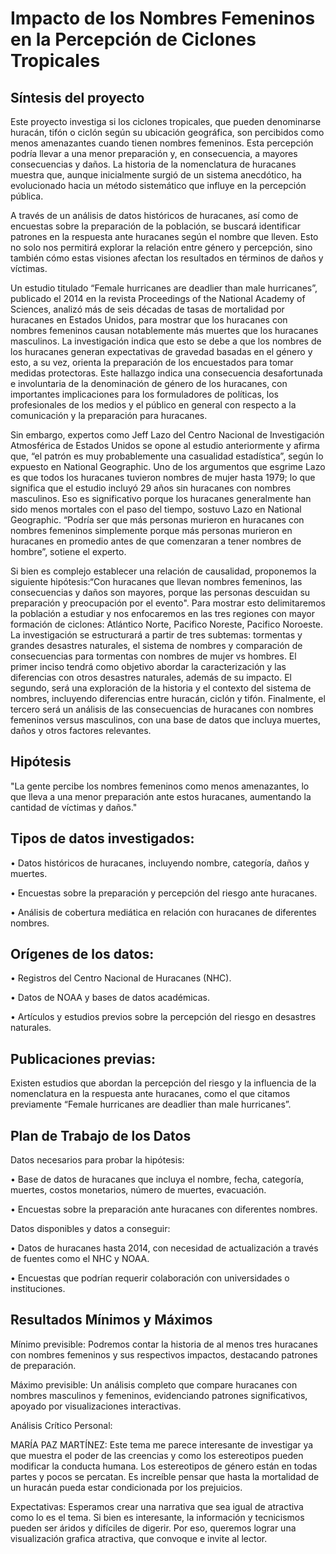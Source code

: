 # Impacto de los Nombres Femeninos en la Percepción de Ciclones Tropicales 

## Síntesis del proyecto

Este proyecto investiga si los ciclones tropicales, que pueden denominarse huracán, tifón o ciclón según su ubicación geográfica, son percibidos como menos amenazantes cuando tienen nombres femeninos. Esta percepción podría llevar a una menor preparación y, en consecuencia, a mayores consecuencias y daños. La historia de la nomenclatura de huracanes muestra que, aunque inicialmente surgió de un sistema anecdótico, ha evolucionado hacia un método sistemático que influye en la percepción pública.

A través de un análisis de datos históricos de huracanes, así como de encuestas sobre la preparación de la población, se buscará identificar patrones en la respuesta ante huracanes según el nombre que lleven. Esto no solo nos permitirá explorar la relación entre género y percepción, sino también cómo estas visiones afectan los resultados en términos de daños y víctimas.

Un estudio titulado “Female hurricanes are deadlier than male hurricanes”, publicado el 2014 en la revista Proceedings of the National Academy of Sciences, analizó más de seis décadas de tasas de mortalidad por huracanes en Estados Unidos, para mostrar que los huracanes con nombres femeninos causan notablemente más muertes que los huracanes masculinos. La investigación indica que esto se debe a que los nombres de los huracanes generan expectativas de gravedad basadas en el género y esto, a su vez, orienta la preparación de los encuestados para tomar medidas protectoras. Este hallazgo indica una consecuencia desafortunada e involuntaria de la denominación de género de los huracanes, con importantes implicaciones para los formuladores de políticas, los profesionales de los medios y el público en general con respecto a la comunicación y la preparación para huracanes.

Sin embargo, expertos como Jeff Lazo del Centro Nacional de Investigación Atmosférica de Estados Unidos se opone al estudio anteriormente y afirma que, “el patrón es muy probablemente una casualidad estadística”,  según lo expuesto en National Geographic. Uno de los argumentos que esgrime Lazo es que todos los huracanes tuvieron nombres de mujer hasta 1979; lo que significa que el estudio incluyó 29 años sin huracanes con nombres masculinos. Eso es significativo porque los huracanes generalmente han sido menos mortales con el paso del tiempo, sostuvo Lazo en National Geographic. “Podría ser que más personas murieron en huracanes con nombres femeninos simplemente porque más personas murieron en huracanes en promedio antes de que comenzaran a tener nombres de hombre”, sotiene el experto.

Si bien es complejo establecer una relación de causalidad, proponemos la siguiente hipótesis:“Con huracanes que llevan nombres femeninos, las consecuencias y daños son mayores, porque las personas descuidan su preparación y preocupación por el evento". Para mostrar esto delimitaremos la población a estudiar y nos enfocaremos en las tres regiones con mayor formación de ciclones: Atlántico Norte, Pacifico Noreste, Pacifico Noroeste. 
La investigación se estructurará a partir de tres subtemas: tormentas y grandes desastres naturales, el sistema de nombres y comparación de consecuencias para tormentas con nombres de mujer vs hombres. El primer inciso tendrá como objetivo abordar la caracterización y las diferencias con otros desastres naturales, además de su impacto. El segundo, será una exploración de la historia y el contexto del sistema de nombres, incluyendo diferencias entre huracán, ciclón y tifón. Finalmente, el tercero será un análisis de las consecuencias de huracanes con nombres femeninos versus masculinos, con una base de datos que incluya muertes, daños y otros factores relevantes.

## Hipótesis
"La gente percibe los nombres femeninos como menos amenazantes, lo que lleva a una menor preparación ante estos huracanes, aumentando la cantidad de víctimas y daños."

## Tipos de datos investigados:
•	Datos históricos de huracanes, incluyendo nombre, categoría, daños y muertes.

•	Encuestas sobre la preparación y percepción del riesgo ante huracanes.

•	Análisis de cobertura mediática en relación con huracanes de diferentes nombres.

## Orígenes de los datos:

•	Registros del Centro Nacional de Huracanes (NHC).

•	Datos de NOAA y bases de datos académicas.

•	Artículos y estudios previos sobre la percepción del riesgo en desastres naturales.

## Publicaciones previas:
 Existen estudios que abordan la percepción del riesgo y la influencia de la nomenclatura en la respuesta ante huracanes, como el que citamos previamente “Female hurricanes are deadlier than male hurricanes”.

## Plan de Trabajo de los Datos
Datos necesarios para probar la hipótesis:

•	Base de datos de huracanes que incluya el nombre, fecha, categoría, muertes, costos monetarios, número de muertes, evacuación.

•	Encuestas sobre la preparación ante huracanes con diferentes nombres.

Datos disponibles y datos a conseguir:

•	Datos de huracanes hasta 2014, con necesidad de actualización a través de fuentes como el NHC y NOAA.

•	Encuestas que podrían requerir colaboración con universidades o instituciones.

## Resultados Mínimos y Máximos

Mínimo previsible: Podremos contar la historia de al menos tres huracanes con nombres femeninos y sus respectivos impactos, destacando patrones de preparación.

Máximo previsible: Un análisis completo que compare huracanes con nombres masculinos y femeninos, evidenciando patrones significativos, apoyado por visualizaciones interactivas.

Análisis Crítico Personal:

MARÍA PAZ MARTÍNEZ: Este tema me parece interesante de investigar ya que muestra el poder de las creencias y como los estereotipos pueden modificar la conducta humana. Los estereotipos de género están en todas partes y pocos se percatan. Es increíble pensar que hasta la mortalidad de un huracán pueda estar condicionada por los prejuicios.

Expectativas: Esperamos crear una narrativa que sea igual de atractiva como lo es el tema.  Si bien es interesante, la información y tecnicismos pueden ser áridos y difíciles de digerir. Por eso, queremos lograr una visualización grafica atractiva, que convoque e invite al lector. 
